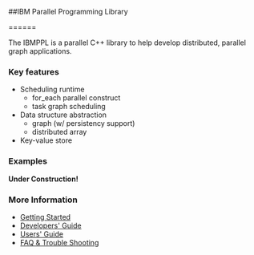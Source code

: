 ##IBM Parallel Programming Library

======

The IBMPPL is a parallel C++ library to help develop distributed, parallel graph applications.

### Key features

- Scheduling runtime
  + for_each parallel construct
  + task graph scheduling
- Data structure abstraction 
  + graph (w/ persistency support)
  + distributed array
- Key-value store

### Examples

<b> Under Construction! </b>

### More Information
- [Getting Started](docs/getting_started.md)
- [Developers' Guide](docs/developer_guide.md)
- [Users' Guide](docs/programming_guide.md)
- [FAQ & Trouble Shooting](docs/faq.md)
